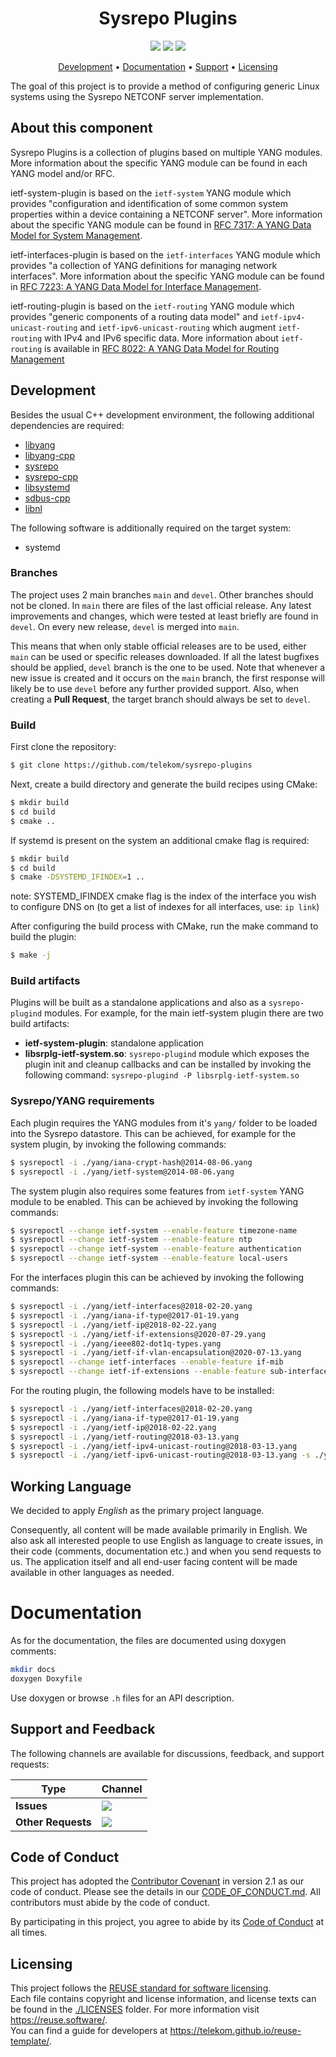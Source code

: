 <h1 align="center">
  Sysrepo Plugins
</h1>

<p align="center">
  <a href="/../../commits/" title="Last Commit"><img src="https://img.shields.io/github/last-commit/telekom/sysrepo-plugins?style=flat"></a>
  <a href="/../../issues" title="Open Issues"><img src="https://img.shields.io/github/issues/telekom/sysrepo-plugins?style=flat"></a>
  <a href="./LICENSE" title="License"><img src="https://img.shields.io/badge/License-BSD%203--Clause-blue.svg?style=flat"></a>
</p>

<p align="center">
  <a href="#development">Development</a> •
  <a href="#documentation">Documentation</a> •
  <a href="#support-and-feedback">Support</a> •
  <a href="#licensing">Licensing</a>
</p>


The goal of this project is to provide a method of configuring generic Linux systems using the Sysrepo NETCONF server implementation.


## About this component

Sysrepo Plugins is a collection of plugins based on multiple YANG modules. More information about the specific YANG module can be found in each YANG model and/or RFC.


ietf-system-plugin is based on the `ietf-system` YANG module which provides
"configuration and identification of some common system properties within a
device containing a NETCONF server". More information about the specific YANG
module can be found in [RFC 7317: A YANG Data Model for System Management](https://datatracker.ietf.org/doc/html/rfc7317).


ietf-interfaces-plugin is based on the `ietf-interfaces` YANG module which provides
"a collection of YANG definitions for managing network interfaces".
More information about the specific YANG module can be found in [RFC 7223: A YANG Data Model for Interface Management](https://datatracker.ietf.org/doc/html/rfc7223).


ietf-routing-plugin is based on the `ietf-routing` YANG module which provides
"generic components of a routing data model" and `ietf-ipv4-unicast-routing` and `ietf-ipv6-unicast-routing`
which augment `ietf-routing` with IPv4 and IPv6 specific data.
More information about `ietf-routing` is available in [RFC 8022: A YANG Data Model for Routing Management](https://datatracker.ietf.org/doc/html/rfc8022)


## Development

Besides the usual C++ development environment, the following additional dependencies are required:

* [libyang](https://github.com/CESNET/libyang)
* [libyang-cpp](https://github.com/CESNET/libyang-cpp)
* [sysrepo](https://github.com/sysrepo/sysrepo)
* [sysrepo-cpp](https://github.com/sysrepo/sysrepo-cpp)
* [libsystemd](https://github.com/systemd/systemd)
* [sdbus-cpp](https://github.com/Kistler-Group/sdbus-cpp)
* [libnl](https://github.com/thom311/libnl)

The following software is additionally required on the target system:

* systemd


### Branches

The project uses 2 main branches `main` and `devel`. Other branches should not be cloned. In `main` there are files of the last official release. Any latest improvements and changes, which were tested at least briefly are found in `devel`. On every new release, `devel` is merged into `main`.

This means that when only stable official releases are to be used, either `main` can be used or specific releases downloaded. If all the latest bugfixes should be applied, `devel` branch is the one to be used. Note that whenever a new issue is created and it occurs on the `main` branch, the first response will likely be to use `devel` before any further provided support. Also, when creating a **Pull Request**, the target branch should always be set to `devel`.


### Build

First clone the repository:

```bash
$ git clone https://github.com/telekom/sysrepo-plugins
```

Next, create a build directory and generate the build recipes using CMake:

```bash
$ mkdir build
$ cd build
$ cmake ..
```

If systemd is present on the system an additional cmake flag is required:
```bash
$ mkdir build
$ cd build
$ cmake -DSYSTEMD_IFINDEX=1 ..
```
note: SYSTEMD_IFINDEX cmake flag is the index of the interface you wish to configure DNS on (to get a list of indexes for all interfaces, use: `ip link`)

After configuring the build process with CMake, run the make command to build the plugin:
```bash
$ make -j
```

### Build artifacts

Plugins will be built as a standalone applications and also as a `sysrepo-plugind` modules. For example, for the main ietf-system plugin there are two build artifacts:
- **ietf-system-plugin**: standalone application
- **libsrplg-ietf-system.so**: `sysrepo-plugind` module which exposes the plugin init and cleanup callbacks and can be installed by invoking the following command: `sysrepo-plugind -P libsrplg-ietf-system.so`


### Sysrepo/YANG requirements

Each plugin requires the YANG modules from it's `yang/` folder to be loaded into the Sysrepo datastore. This can be achieved, for example for the system plugin, by invoking the following commands:
```bash
$ sysrepoctl -i ./yang/iana-crypt-hash@2014-08-06.yang
$ sysrepoctl -i ./yang/ietf-system@2014-08-06.yang
```

The system plugin also requires some features from `ietf-system` YANG module to be enabled. This can be achieved by invoking the following commands:
```bash
$ sysrepoctl --change ietf-system --enable-feature timezone-name
$ sysrepoctl --change ietf-system --enable-feature ntp
$ sysrepoctl --change ietf-system --enable-feature authentication
$ sysrepoctl --change ietf-system --enable-feature local-users
```

For the interfaces plugin this can be achieved by invoking the following commands:
```bash
$ sysrepoctl -i ./yang/ietf-interfaces@2018-02-20.yang
$ sysrepoctl -i ./yang/iana-if-type@2017-01-19.yang
$ sysrepoctl -i ./yang/ietf-ip@2018-02-22.yang
$ sysrepoctl -i ./yang/ietf-if-extensions@2020-07-29.yang
$ sysrepoctl -i ./yang/ieee802-dot1q-types.yang
$ sysrepoctl -i ./yang/ietf-if-vlan-encapsulation@2020-07-13.yang
$ sysrepoctl --change ietf-interfaces --enable-feature if-mib
$ sysrepoctl --change ietf-if-extensions --enable-feature sub-interfaces
```

For the routing plugin, the following models have to be installed:
```bash
$ sysrepoctl -i ./yang/ietf-interfaces@2018-02-20.yang
$ sysrepoctl -i ./yang/iana-if-type@2017-01-19.yang
$ sysrepoctl -i ./yang/ietf-ip@2018-02-22.yang
$ sysrepoctl -i ./yang/ietf-routing@2018-03-13.yang
$ sysrepoctl -i ./yang/ietf-ipv4-unicast-routing@2018-03-13.yang
$ sysrepoctl -i ./yang/ietf-ipv6-unicast-routing@2018-03-13.yang -s ./yang
```

## Working Language

We decided to apply _English_ as the primary project language.

Consequently, all content will be made available primarily in English. We also ask all interested people to use English as language to create issues, in their code (comments, documentation etc.) and when you send requests to us. The application itself and all end-user facing content will be made available in other languages as needed.


# Documentation

As for the documentation, the files are documented using doxygen comments:
```bash
mkdir docs
doxygen Doxyfile
```

Use doxygen or browse `.h` files for an API description.


## Support and Feedback

The following channels are available for discussions, feedback, and support requests:

| Type               | Channel                                                                                                                                                                                            |
| ------------------ | -------------------------------------------------------------------------------------------------------------------------------------------------------------------------------------------------- |
| **Issues**         | <a href="/../../issues/new/choose" title="General Discussion"><img src="https://img.shields.io/github/issues/telekom/sysrepo-plugins?style=flat-square"></a> </a>                            |
| **Other Requests** | <a href="mailto:opensource@telekom.de" title="Email Open Source Team"><img src="https://img.shields.io/badge/email-Open%20Source%20Team-green?logo=mail.ru&style=flat-square&logoColor=white"></a> |

## Code of Conduct

This project has adopted the [Contributor Covenant](https://www.contributor-covenant.org/) in version 2.1 as our code of conduct. Please see the details in our [CODE_OF_CONDUCT.md](CODE_OF_CONDUCT.md). All contributors must abide by the code of conduct.

By participating in this project, you agree to abide by its [Code of Conduct](./CODE_OF_CONDUCT.md) at all times.

## Licensing

This project follows the [REUSE standard for software licensing](https://reuse.software/).    
Each file contains copyright and license information, and license texts can be found in the [./LICENSES](./LICENSES) folder. For more information visit https://reuse.software/.    
You can find a guide for developers at https://telekom.github.io/reuse-template/.   
